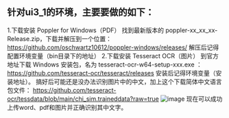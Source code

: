 ## 针对ui3_1的环境，主要要做的如下：
1.下载安装 Poppler for Windows（PDF）
  找到最新版本的 poppler-xx_xx_xx-Release.zip，下载并解压到一个位置：
  https://github.com/oschwartz10612/poppler-windows/releases/
  解压后记得配置环境变量（bin目录下的地址）
2.下载安装 Tesseract OCR（图片）
  到官方地址下载 Windows 安装包，名为 tesseract-ocr-w64-setup-xxx.exe ： 
  https://github.com/tesseract-ocr/tesseract/releases
  安装后记得环境变量（安装地址）。
  搞好后可能还是没办法识别图片中的中文，加上这个下载简体中文语言包文件：
  https://github.com/tesseract-ocr/tessdata/blob/main/chi_sim.traineddata?raw=true
![image](https://github.com/user-attachments/assets/034d2b41-4dd7-42af-b942-96de5dead10e)
现在可以成功上传word、pdf和图片并正确识别其中文字。
